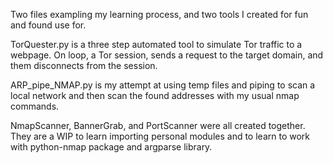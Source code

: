 Two files exampling my learning process, and two tools I created for fun and found use for.

TorQuester.py is a three step automated tool to simulate Tor traffic to a webpage. 
On loop, a Tor session, sends a request to the target domain, and them disconnects from the session.

ARP_pipe_NMAP.py is my attempt at using temp files and piping to scan a local network and then scan the found addresses with my usual nmap commands.


NmapScanner, BannerGrab, and PortScanner were all created together. They are a WIP to learn importing personal modules and to learn to work with python-nmap package and argparse library.
